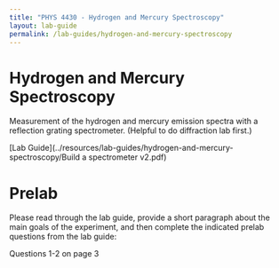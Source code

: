 ```yaml
---
title: "PHYS 4430 - Hydrogen and Mercury Spectroscopy"
layout: lab-guide
permalink: /lab-guides/hydrogen-and-mercury-spectroscopy
---
```


# Hydrogen and Mercury Spectroscopy

Measurement of the hydrogen and mercury emission spectra with a reflection grating spectrometer. (Helpful to do diffraction lab first.)

[Lab Guide](../resources/lab-guides/hydrogen-and-mercury-spectroscopy/Build a spectrometer v2.pdf)

# Prelab

Please read through the lab guide, provide a short paragraph about the main goals of the experiment, and then complete the indicated prelab questions from the lab guide:

Questions 1-2 on page 3
